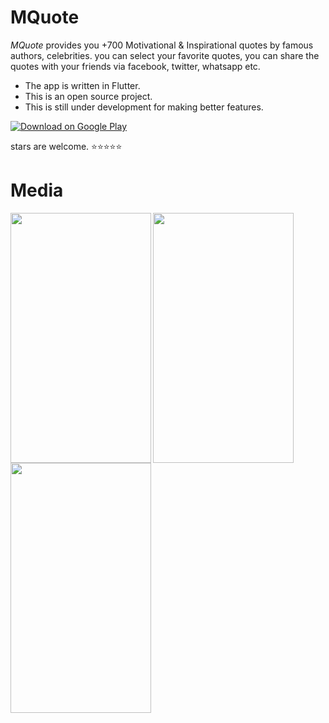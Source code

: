 <img align="left" src="https://raw.githubusercontent.com/arslanaybars/MQuote/master/media/icon.png" alt="">

# MQuote

*MQuote* provides you +700 Motivational & Inspirational quotes by famous authors, celebrities.
you can select your favorite quotes, you can share the quotes with your friends via facebook, twitter, whatsapp etc.

- The app is written in Flutter. 
- This is an open source project.
- This is still under development for making better features.

[![Download on Google 
Play](https://play.google.com/intl/en_us/badges/images/badge_new.png)](https://play.google.com/store/apps/details?id=ayb.soft.mquote)

stars are welcome. ⭐⭐⭐⭐⭐

# Media

<img align="left" src="https://raw.githubusercontent.com/arslanaybars/MQuote/master/media/mquote.gif" width="225" height="400" />
<img align="left" src="https://raw.githubusercontent.com/arslanaybars/MQuote/master/media/1.png" width="225" height="400" alt="">
<img align="left" src="https://raw.githubusercontent.com/arslanaybars/MQuote/master/media/2.png" width="225" height="400" alt="">


